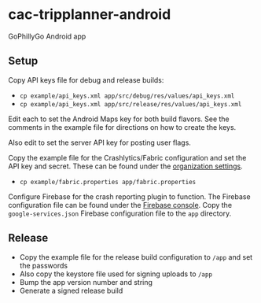 # cac-tripplanner-android
GoPhillyGo Android app


## Setup

Copy API keys file for debug and release builds:
 - `cp example/api_keys.xml app/src/debug/res/values/api_keys.xml`
 - `cp example/api_keys.xml app/src/release/res/values/api_keys.xml`

Edit each to set the Android Maps key for both build flavors. See the comments in the example file for directions on how to create the keys.

Also edit to set the server API key for posting user flags.

Copy the example file for the Crashlytics/Fabric configuration and set the API key and secret.
These can be found under the [organization settings](https://www.fabric.io/settings/organizations).

 - `cp example/fabric.properties app/fabric.properties`


Configure Firebase for the crash reporting plugin to function. The Firebase configuration file can be found under the [Firebase console](https://console.firebase.google.com). Copy the `google-services.json` Firebase configuration file to the `app` directory.


## Release

 - Copy the example file for the release build configuration to `/app` and set the passwords
 - Also copy the keystore file used for signing uploads to `/app`
 - Bump the app version number and string
 - Generate a signed release build
